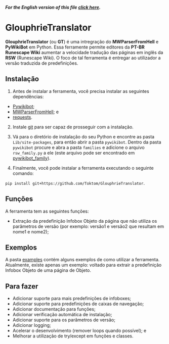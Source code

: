 _**For the English version of this file [click here](README.md).**_

# GlouphrieTranslator

**GlouphrieTranslator** (ou **GT**) é uma intregração do **MWParserFromHell** e **PyWikiBot** em Python. Essa ferramente permite editores da **PT-BR Runescape Wiki** aumentar a velocidade tradução das páginas em inglês da **RSW** (Runescape Wiki). O foco de tal ferramenta é entregar ao utilizador a versão traduzida de predefinições.

## Instalação

1. Antes de instalar a ferramenta, você precisa instalar as seguintes dependências:

- [Pywikibot](https://github.com/wikimedia/pywikibot);
- [MWParserFromHell](https://github.com/earwig/mwparserfromhell); e
- [requests](https://github.com/psf/requests).

2. Instale [git](https://git-scm.com/) para ser capaz de prosseguir com a instalação.

3. Vá para o diretório de instalação do seu Python e encontre as pasta `Lib/site-packages`, para então abrir a pasta `pywikibot`. Dentro da pasta `pywikibot` procure e abra a pasta `families` e adicione o arquivo `rsw_family.py` a ele (este arquivo pode ser encontrado em [pywikibot_family](pywikibot_family)).

4. Finalmente, você pode instalar a ferramenta executando o seguinte comando:

```pip install git+https://github.com/Toktom/GlouphrieTranslator```.

## Funções

A ferramenta tem as seguintes funções:

- Extração da predefinição Infobox Objeto da página que não utiliza os parâmetros de versão (por exemplo: versão1 e versão2 que resultam em nome1 e nome2);

## Exemplos

A pasta [examples](examples) contém alguns exemplos de como utilizar a ferramenta. Atualmente, existe apenas um exemplo: voltado para extrair a predefinição Infobox Objeto de uma página de Objeto.

## Para fazer

- Adicionar suporte para mais predefinições de infoboxes;
- Adicionar suporte para predefinições de caixas de navegação;
- Adicionar documentação para funções;
- Adicionar verificação automática de instalação;
- Adicionar suporte para os parâmetros de versão;
- Adicionar logging;
- Acelerar o desenvolvimento (remover loops quando possível); e
- Melhorar a utilização de try/except em funções e classes.

